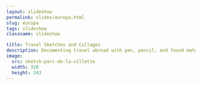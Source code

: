 ```yaml
---
layout: slideshow
permalink: slides/europa.html
slug: europa
tags: slideshow
classname: slideshow

title: Travel Sketches and Collages
description: Documenting travel abroad with pen, pencil, and found materials
image:
  src: sketch-parc-de-la-villette
  width: 320
  height: 243
---
```

<style>
  @media (orientation: landscape) {
    carousel-widget {
      --counter-place-self: center;
    }
  }

  h2 + p {
    margin-block-start: 0;
  }
</style>
